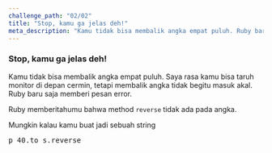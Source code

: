 ```yaml
---
challenge_path: "02/02"
title: "Stop, kamu ga jelas deh!"
meta_description: "Kamu tidak bisa membalik angka empat puluh. Ruby baru saja memberi pesan error. Ruby memberitahumu bahwa method reverse tidak ada pada angka."
---
```


### Stop, kamu ga jelas deh!

Kamu tidak bisa membalik angka empat puluh. Saya rasa kamu bisa taruh monitor di depan cermin, tetapi membalik angka tidak begitu masuk akal. Ruby baru saja memberi pesan error.

Ruby memberitahumu bahwa method `reverse` tidak ada pada angka.

Mungkin kalau kamu buat jadi sebuah string

<pre>p 40.to_s.reverse</pre>
